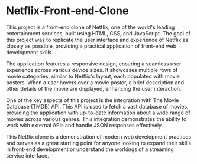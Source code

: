 # Netflix-Front-end-Clone

This project is a front-end clone of Netflix, one of the world's leading entertainment services, built using HTML, CSS, and JavaScript. The goal of this project was to replicate the user interface and experience of Netflix as closely as possible, providing a practical application of front-end web development skills.

The application features a responsive design, ensuring a seamless user experience across various device sizes. It showcases multiple rows of movie categories, similar to Netflix's layout, each populated with movie posters. When a user hovers over a movie poster, a brief description and other details of the movie are displayed, enhancing the user interaction.

One of the key aspects of this project is the integration with The Movie Database (TMDB) API. This API is used to fetch a vast database of movies, providing the application with up-to-date information about a wide range of movies across various genres. This integration demonstrates the ability to work with external APIs and handle JSON responses effectively.

This Netflix clone is a demonstration of modern web development practices and serves as a great starting point for anyone looking to expand their skills in front-end development or understand the workings of a streaming service interface.

